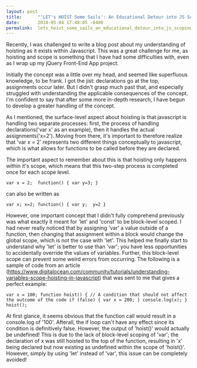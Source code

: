 ```yaml
---
layout: post
title:      "'LET's HOIST Some Sails': An Educational Detour into JS Scoping"
date:       2018-05-04 17:48:05 -0400
permalink:  lets_hoist_some_sails_an_educational_detour_into_js_scoping
---
```



Recently, I was challenged to write a blog post about my understanding of hoisting as it exists within Javascript. This was a great challenge for me, as hoisting and scope is something that I have had some difficulties with, even as I wrap up my jQuery Front-End App project. 

Initially the concept was a little over my head, and seemed like superfluous knowledge, to be frank. I got the jist: declarations go at the top, assignments occur later. But I didn't grasp much past that, and especially struggled with understanding the applicable consequences of the concept. I'm confident to say that after some more in-depth research, I have begun to develop a greater handling of the concept.

As I mentioned, the surface-level aspect about hoisting is that javascript is handling two separate processes: first, the process of handling declarations('var x' as an example), then it handles the actual assignments('x=2'). Moving from there, it's important to therefore realize that 'var x = 2' represents two different things conceptually to javascript, which is what allows for functions to be called before they are declared. 

The important aspect to remember about this is that hoisting only happens within it's scope, which means that this two-step process is completed once for each scope level. 

`var x = 2; 
function() {
var y=3;
}` 

can also be written as 

`var x;
x=2;
function() {
var y; 
y=2
}`  

However, one important concept that I didn't fully comprehend previously was what exactly it meant for 'let' and 'const' to be block-level scoped. I had never really noticed that by assigning 'var' a value outside of a function, then changing that assignment within a block would change the global scope, which is not the case with 'let'. This helped me finally start to understand why 'let' is better to use than 'var'; you have less opportunities to accidentally override the values of variables. Further, this block-level scope can prevent some weird errors from occurring. The following is a sample of code from an article (https://www.digitalocean.com/community/tutorials/understanding-variables-scope-hoisting-in-javascript) that was sent to me that gives a perfect example:

`var x = 100;
function hoist() {
 // A condition that should not affect the outcome of the code
  if (false) {
    var x = 200;
  }
  console.log(x);
}
hoist();`

At first glance, it seems obvious that the function call would result in a console.log of '100'. Afterall, the if loop can't have any effect since its condition is definitively false. However, the output of 'hoist()' would actually be undefined! This is due to the lack of block-level scoping of 'var'; the declaration of x was still hoisted to the top of the function, resulting in 'x' being declared but now existing as undefined within the scope of 'hoist()'. However, simply by using 'let' instead of 'var', this issue can be completely avoided!

